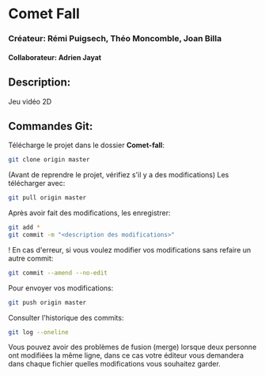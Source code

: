 # Comet Fall

### Créateur: Rémi Puigsech, Théo Moncomble, Joan Billa
#### Collaborateur: Adrien Jayat

## Description:
Jeu vidéo 2D

## Commandes Git:

Télécharge le projet dans le dossier **Comet-fall**:
```sh
git clone origin master
``` 

(Avant de reprendre le projet, vérifiez s'il y a des modifications)
Les télécharger avec:
```sh
git pull origin master
``` 

Après avoir fait des modifications, les enregistrer:
```sh
git add *
git commit -m "<description des modifications>"
```

! En cas d'erreur, si vous voulez modifier vos modifications sans refaire un autre commit:
```sh
git commit --amend --no-edit
```

Pour envoyer vos modifications:
```sh
git push origin master
```

Consulter l'historique des commits:
```sh
git log --oneline
```

Vous pouvez avoir des problèmes de fusion (merge) lorsque deux personne ont modifiées la même ligne, dans ce cas votre éditeur vous demandera dans chaque fichier quelles modifications vous souhaitez garder.